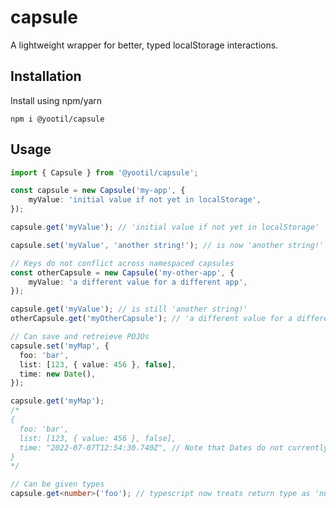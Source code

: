 # capsule

A lightweight wrapper for better, typed localStorage interactions.

## Installation

Install using npm/yarn

    npm i @yootil/capsule
    
## Usage

```typescript
import { Capsule } from '@yootil/capsule';

const capsule = new Capsule('my-app', {
    myValue: 'initial value if not yet in localStorage',
});

capsule.get('myValue'); // 'initial value if not yet in localStorage'

capsule.set('myValue', 'another string!'); // is now 'another string!'

// Keys do not conflict across namespaced capsules
const otherCapsule = new Capsule('my-other-app', {
    myValue: 'a different value for a different app',
});

capsule.get('myValue'); // is still 'another string!'
otherCapsule.get('myOtherCapsule'); // 'a different value for a different app'

// Can save and retreieve POJOs
capsule.set('myMap', {
  foo: 'bar',
  list: [123, { value: 456 }, false],
  time: new Date(),
});

capsule.get('myMap');
/*
{
  foo: 'bar',
  list: [123, { value: 456 }, false],
  time: "2022-07-07T12:54:30.740Z", // Note that Dates do not currently re-hydrate
}
*/

// Can be given types
capsule.get<number>('foo'); // typescript now treats return type as 'number'
```